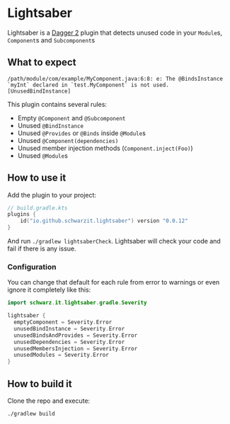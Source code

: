 # Lightsaber

Lightsaber is a [Dagger 2][dagger] plugin that detects unused code in your `Module`s, `Component`s and `Subcomponent`s

## What to expect

```
/path/module/com/example/MyComponent.java:6:8: e: The @BindsInstance `myInt` declared in `test.MyComponent` is not used. [UnusedBindInstance]
```

This plugin contains several rules:
- Empty `@Component` and `@Subcomponent`
- Unused `@BindInstance`
- Unused `@Provides` or `@Binds` inside `@Module`s
- Unused `@Component(dependencies)`
- Unused member injection methods (`Component.inject(Foo)`)
- Unused `@Module`s

## How to use it

Add the plugin to your project:

```kotlin
// build.gradle.kts
plugins {
    id("io.github.schwarzit.lightsaber") version "0.0.12"
}
```

And run `./gradlew lightsaberCheck`. Lightsaber will check your code and fail if there is any issue.

### Configuration

You can change that default for each rule from error to warnings or even ignore it completely like this:

```kotlin
import schwarz.it.lightsaber.gradle.Severity

lightsaber {
  emptyComponent = Severity.Error
  unusedBindInstance = Severity.Error
  unusedBindsAndProvides = Severity.Error
  unusedDependencies = Severity.Error
  unusedMembersInjection = Severity.Error
  unusedModules = Severity.Error
}
```

## How to build it

Clone the repo and execute:

```bash
./gradlew build
```

  [dagger]: https://dagger.dev/
